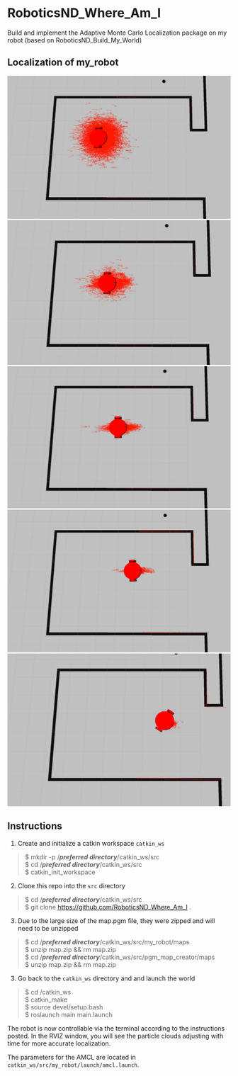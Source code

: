 # RoboticsND_Where_Am_I
Build and implement the Adaptive Monte Carlo Localization package on my robot (based on RoboticsND_Build_My_World)

## Localization of my_robot
<img src="Pictures/t0.PNG">
<img src="Pictures/t1.png">
<img src="Pictures/t2.png">
<img src="Pictures/t3.png">
<img src="Pictures/t4.png">

## Instructions

1. Create and initialize a catkin workspace `catkin_ws`
> $ mkdir -p /***preferred directory***/catkin_ws/src  
> $ cd /***preferred directory***/catkin_ws/src  
> $ catkin_init_workspace  

2. Clone this repo into the `src` directory
> $ cd /***preferred directory***/catkin_ws/src  
> $ git clone https://github.com/RoboticsND_Where_Am_I .

3. Due to the large size of the map.pgm file, they were zipped and will need to be unzipped
> $ cd /***preferred directory***/catkin_ws/src/my_robot/maps  
> $ unzip map.zip && rm map.zip  
> $ cd /***preferred directory***/catkin_ws/src/pgm_map_creator/maps  
> $ unzip map.zip && rm map.zip  

3. Go back to the `catkin_ws` directory and and launch the world
> $ cd /catkin_ws  
> $ catkin_make  
> $ source devel/setup.bash  
> $ roslaunch main main.launch  

The robot is now controllable via the terminal according to the instructions posted. In the RVIZ window, you will see the particle clouds adjusting with time for more accurate localization.

The parameters for the AMCL are located in `catkin_ws/src/my_robot/launch/amcl.launch`.
